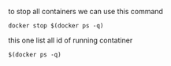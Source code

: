 to stop all containers we can use this command

```
docker stop $(docker ps -q)
```

this one list all id of running contatiner

```
$(docker ps -q)
```
